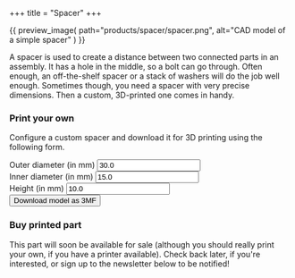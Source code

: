 +++
title = "Spacer"
+++

{{
    preview_image(
        path="products/spacer/spacer.png",
        alt="CAD model of a simple spacer"
    )
}}

A spacer is used to create a distance between two connected parts in an assembly. It has a hole in the middle, so a bolt can go through. Often enough, an off-the-shelf spacer or a stack of washers will do the job well enough. Sometimes though, you need a spacer with very precise dimensions. Then a custom, 3D-printed one comes in handy.


### Print your own

Configure a custom spacer and download it for 3D printing using the following form.

<form method="GET" action="https://model-api.braun-odw.eu/models/spacer.3mf">
    <div>
        <label for="outer">Outer diameter (in mm)</label>
        <input
            type="number"
            required
            name="outer"
            id="outer"
            step="0.01"
            value="30.0"
            placeholder="outer diameter (in mm)" />
    </div>
    <div>
        <label for="inner">Inner diameter (in mm)</label>
        <input
            type="number"
            required
            name="inner"
            id="inner"
            step="0.01"
            value="15.0"
            placeholder="inner diameter (in mm)" />
    </div>
    <div>
        <label for="height">Height (in mm)</label>
        <input
            type="number"
            required
            name="height"
            id="height"
            step="0.01"
            value="10.0"
            placeholder="height (in mm)" />
    </div>
    <input
        type="submit"
        value="Download model as 3MF" />
</form>


### Buy printed part

This part will soon be available for sale (although you should really print your own, if you have a printer available). Check back later, if you're interested, or sign up to the newsletter below to be notified!
